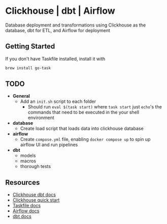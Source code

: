 # Clickhouse | dbt | Airflow
Database deployment and transformations using Clickhouse as the database, dbt for ETL, and Airflow for deployment


## Getting Started
If you don't have Taskfile installed, install it with
```sh
brew install go-task
```


## TODO
* **General**
  * Add an `init.sh` script to each folder
    * Should run `eval $(task start)` where `task start` just `echo`'s the commands that need to be executed in the your shell environment
* **database**
  * Create load script that loads data into clickhouse database
* **airflow**
  * Create `compose.yml` file, enabling `docker compose up` to spin up airflow UI and run pipelines
* **dbt**
  * models
  * macros
  * thorough tests


## Resources
* [Clickhouse dbt docs](https://clickhouse.com/docs/en/integrations/dbt)
* [Clickhouse quick start](https://clickhouse.com/docs/en/getting-started/quick-start)
* [Taskfile docs](https://taskfile.dev/)
* [Airflow docs](https://airflow.apache.org/docs/apache-airflow/stable/start.html)
* [dbt docs](https://docs.getdbt.com/docs/introduction)